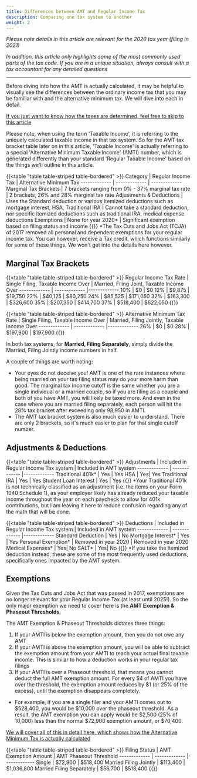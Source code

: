 ```yaml
---
title: Differences between AMT and Regular Income Tax
description: Comparing one tax system to another
weight: 2
---
```

_Please note details in this article are relevant for the 2020 tax year (filing in 2021)_

_In addition, this article only highlights some of the most commonly used parts of the tax code. If you are in a unique situation, always consult with a tax accountant for any detailed questions_

------------------

Before diving into how the AMT is actually calculated, it may be helpful to visually see the differences between the ordinary income tax that you may be familiar with and the alternative minimum tax. We will dive into each in detail.

[If you just want to know how the taxes are determined, feel free to skip to this article](/posts/amt-taxes)

Please note, when using the term 'Taxable Income', it is referring to the uniquely calculated taxable income in that tax system. So for the AMT tax bracket table later on in this article, 'Taxable Income' is actually referring to a special 'Alternative Minimum Taxable Income' (AMTI) number, which is generated differently than your standard 'Regular Taxable Income' based on the things we'll outline in this article.

{{<table "table table-striped table-bordered" >}}
  Category | Regular Income Tax  | Alternative Minimum Tax
  ------------- | ------------- | -------------
 Marginal Tax Brackets | 7 brackets ranging from 0% - 37% marginal tax rate | 2 brackets, 26% and 28% marginal tax rate
 Adjustments & Deductions | Uses the Standard deduction or various Itemized deductions such as mortgage interest, HSA, Traditional IRA | Cannot take a standard deduction, nor specific itemized deductions such as traditional IRA, medical expense deductions
 Exemptions | None for year 2020* | Significant exemption based on filing status and income
{{</table>}}
*The Tax Cuts and Jobs Act (TCJA) of 2017 removed all personal and dependent exemptions for your regular income tax. You can however, receive a Tax credit, which functions similarly for some of these things. We won't get into the details here however.

Marginal Tax Brackets
----

{{<table "table table-striped table-bordered" >}}
  Regular Income Tax Rate | Single Filing, Taxable Income Over | Married, Filing Joint, Taxable Income Over
  ------------- | ------------- |-------------
 10% | $0 | $0
 12% | $9,875 | $19,750
 22% | $40,125 | $80,250
 24% | $85,525 | $171,050
 32% | $163,300 | $326,600
 35% | $207,350 | $414,700
 37% | $518,400 | $622,050
{{</table>}}

{{<table "table table-striped table-bordered" >}}
  Alternative Minimum Tax Rate | Single Filing, Taxable Income Over | Married, Filing Jointly, Taxable Income Over
  ------------- | ------------- |-------------
 26% | $0 | $0
 28% | $197,900 | $197,900
{{</table>}}

In both tax systems, for **Married, Filing Separately**, simply divide the Married, Filing Jointly income numbers in half. 

A couple of things are worth noting:

- Your eyes do not deceive you! AMT is one of the rare instances where being married on your tax filing status may do your more harm than good. The marginal tax income cutoff is the same whether you are a single individual or a married couple, so if you are filing as a couple and both of you have AMT, you will likely be taxed more. And even in the case where you are married filing separately, each person will hit the 28% tax bracket after exceeding only 98,950 in AMTI.
- The AMT tax bracket system is also much easier to understand. There are only 2 brackets, so it's much easier to plan for that single cutoff number.

Adjustments & Deductions 
----
{{<table "table table-striped table-bordered" >}}
  Adjustments | Included in Regular Income Tax system | Included in AMT system
  ------------- | ------------- |-------------
 Traditional 401k* | Yes | Yes
 HSA | Yes| Yes
 Traditional IRA | Yes | Yes
 Student Loan Interest | Yes | Yes
{{</table>}}
*Your Traditional 401k is not technically classified as an adjustment (i.e. the items on your Form 1040 Schedule 1), as your employer likely has already reduced your taxable income throughout the year on each paycheck to allow for 401k contributions, but I am leaving it here to reduce confusion regarding any of the math that will be done.

{{<table "table table-striped table-bordered" >}}
  Deductions | Included in Regular Income Tax system | Included in AMT system
  ------------- | ------------- |-------------
 Standard Deduction | Yes | No
 Mortgage Interest* | Yes | Yes
 Personal Exemption* | Removed in year 2020 | Removed in year 2020
 Medical Expenses* | Yes| No
 SALT* | Yes| No
{{</table>}}
*If you take the itemized deduction instead, these are some of the most frequently used deductions, specifically ones impacted by the AMT system.

Exemptions
----
Given the Tax Cuts and Jobs Act that was passed in 2017, exemptions are no longer relevant for your Regular Income Tax (at least until 2025!). So the only major exemption we need to cover here is the **AMT Exemption & Phaseout Thresholds**.

The AMT Exemption & Phaseout Thresholds dictates three things:

1. If your AMTI is below the exemption amount, then you do not owe any AMT
2. If your AMTI is above the exemption amount, you will be able to subtract the exemption amount from your AMTI to reach your actual final taxable income. This is similar to how a deduction works in your regular tax filings
3. If your AMTI is over a Phaseout threshold, that means you cannot deduct the full AMT exemption amount. For every $4 of AMTI you have over the threshold, the exemption amount reduces by $1 (or 25% of the excess), until the exemption disappears completely.

- For example, if you are a single filer and your AMTI comes out to $528,400, you would be $10,000 over the phaseout threshold. As a result, the AMT exemption you can apply would be $2,500 (25% of 10,000) less than the normal $72,900 exemption amount, or $70,400.

[We will cover all of this in detail here, which shows how the Alternative Minimum Tax is actually calculated](/posts/amt-taxes)

{{<table "table table-striped table-bordered" >}}
  Filing Status | AMT Exemption Amount | AMT Phaseout Threshold
  ------------- | ------------- |-------------
 Single | $72,900 | $518,400
 Married Filing Jointly | $113,400 | $1,036,800
 Married Filing Separately | $56,700 | $518,400
{{</table>}}